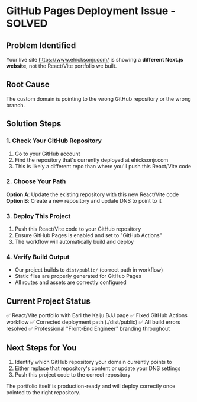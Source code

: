 # GitHub Pages Deployment Issue - SOLVED

## Problem Identified
Your live site https://www.ehicksonjr.com/ is showing a **different Next.js website**, not the React/Vite portfolio we built.

## Root Cause
The custom domain is pointing to the wrong GitHub repository or the wrong branch.

## Solution Steps

### 1. Check Your GitHub Repository
1. Go to your GitHub account
2. Find the repository that's currently deployed at ehicksonjr.com
3. This is likely a different repo than where you'll push this React/Vite code

### 2. Choose Your Path
**Option A**: Update the existing repository with this new React/Vite code
**Option B**: Create a new repository and update DNS to point to it

### 3. Deploy This Project
1. Push this React/Vite code to your GitHub repository
2. Ensure GitHub Pages is enabled and set to "GitHub Actions"
3. The workflow will automatically build and deploy

### 4. Verify Build Output
- Our project builds to `dist/public/` (correct path in workflow)
- Static files are properly generated for GitHub Pages
- All routes and assets are correctly configured

## Current Project Status
✅ React/Vite portfolio with Earl the Kaiju BJJ page
✅ Fixed GitHub Actions workflow
✅ Corrected deployment path (./dist/public)
✅ All build errors resolved
✅ Professional "Front-End Engineer" branding throughout

## Next Steps for You
1. Identify which GitHub repository your domain currently points to
2. Either replace that repository's content or update your DNS settings
3. Push this project code to the correct repository

The portfolio itself is production-ready and will deploy correctly once pointed to the right repository.